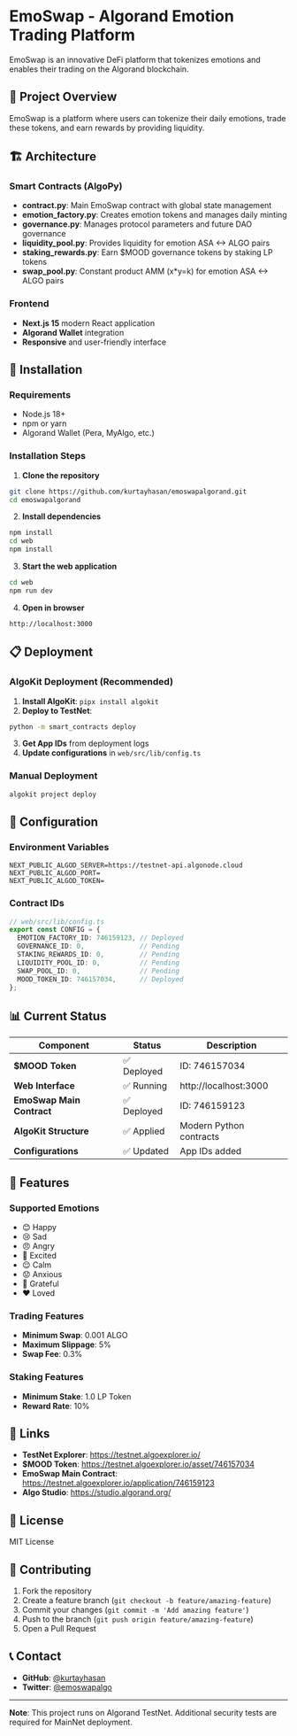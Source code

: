 # EmoSwap - Algorand Emotion Trading Platform

EmoSwap is an innovative DeFi platform that tokenizes emotions and enables their trading on the Algorand blockchain.

## 🎯 Project Overview

EmoSwap is a platform where users can tokenize their daily emotions, trade these tokens, and earn rewards by providing liquidity.

## 🏗️ Architecture

### Smart Contracts (AlgoPy)
- **contract.py**: Main EmoSwap contract with global state management
- **emotion_factory.py**: Creates emotion tokens and manages daily minting
- **governance.py**: Manages protocol parameters and future DAO governance
- **liquidity_pool.py**: Provides liquidity for emotion ASA <-> ALGO pairs
- **staking_rewards.py**: Earn $MOOD governance tokens by staking LP tokens
- **swap_pool.py**: Constant product AMM (x*y=k) for emotion ASA <-> ALGO pairs

### Frontend
- **Next.js 15** modern React application
- **Algorand Wallet** integration
- **Responsive** and user-friendly interface

## 🚀 Installation

### Requirements
- Node.js 18+
- npm or yarn
- Algorand Wallet (Pera, MyAlgo, etc.)

### Installation Steps

1. **Clone the repository**
```bash
git clone https://github.com/kurtayhasan/emoswapalgorand.git
cd emoswapalgorand
```

2. **Install dependencies**
```bash
npm install
cd web
npm install
```

3. **Start the web application**
```bash
cd web
npm run dev
```

4. **Open in browser**
```
http://localhost:3000
```

## 📋 Deployment

### AlgoKit Deployment (Recommended)

1. **Install AlgoKit**: `pipx install algokit`
2. **Deploy to TestNet**:
```bash
python -m smart_contracts deploy
```
3. **Get App IDs** from deployment logs
4. **Update configurations** in `web/src/lib/config.ts`

### Manual Deployment

```bash
algokit project deploy
```

## 🔧 Configuration

### Environment Variables
```env
NEXT_PUBLIC_ALGOD_SERVER=https://testnet-api.algonode.cloud
NEXT_PUBLIC_ALGOD_PORT=
NEXT_PUBLIC_ALGOD_TOKEN=
```

### Contract IDs
```typescript
// web/src/lib/config.ts
export const CONFIG = {
  EMOTION_FACTORY_ID: 746159123, // Deployed
  GOVERNANCE_ID: 0,              // Pending
  STAKING_REWARDS_ID: 0,         // Pending
  LIQUIDITY_POOL_ID: 0,          // Pending
  SWAP_POOL_ID: 0,               // Pending
  MOOD_TOKEN_ID: 746157034,      // Deployed
};
```

## 📊 Current Status

| Component | Status | Description |
|-----------|--------|-------------|
| **$MOOD Token** | ✅ Deployed | ID: 746157034 |
| **Web Interface** | ✅ Running | http://localhost:3000 |
| **EmoSwap Main Contract** | ✅ Deployed | ID: 746159123 |
| **AlgoKit Structure** | ✅ Applied | Modern Python contracts |
| **Configurations** | ✅ Updated | App IDs added |

## 🎨 Features

### Supported Emotions
- 😊 Happy
- 😢 Sad
- 😠 Angry
- 🤩 Excited
- 😌 Calm
- 😟 Anxious
- 🙏 Grateful
- ❤️ Loved

### Trading Features
- **Minimum Swap**: 0.001 ALGO
- **Maximum Slippage**: 5%
- **Swap Fee**: 0.3%

### Staking Features
- **Minimum Stake**: 1.0 LP Token
- **Reward Rate**: 10%

## 🔗 Links

- **TestNet Explorer**: https://testnet.algoexplorer.io/
- **$MOOD Token**: https://testnet.algoexplorer.io/asset/746157034
- **EmoSwap Main Contract**: https://testnet.algoexplorer.io/application/746159123
- **Algo Studio**: https://studio.algorand.org/

## 📝 License

MIT License

## 🤝 Contributing

1. Fork the repository
2. Create a feature branch (`git checkout -b feature/amazing-feature`)
3. Commit your changes (`git commit -m 'Add amazing feature'`)
4. Push to the branch (`git push origin feature/amazing-feature`)
5. Open a Pull Request

## 📞 Contact

- **GitHub**: [@kurtayhasan](https://github.com/kurtayhasan)
- **Twitter**: [@emoswapalgo](https://twitter.com/emoswapalgo)

---

**Note**: This project runs on Algorand TestNet. Additional security tests are required for MainNet deployment.